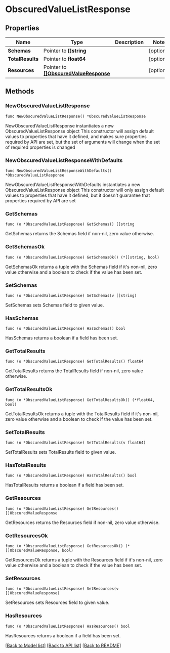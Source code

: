 # ObscuredValueListResponse

## Properties

Name | Type | Description | Notes
------------ | ------------- | ------------- | -------------
**Schemas** | Pointer to **[]string** |  | [optional] 
**TotalResults** | Pointer to **float64** |  | [optional] 
**Resources** | Pointer to [**[]ObscuredValueResponse**](ObscuredValueResponse.md) |  | [optional] 

## Methods

### NewObscuredValueListResponse

`func NewObscuredValueListResponse() *ObscuredValueListResponse`

NewObscuredValueListResponse instantiates a new ObscuredValueListResponse object
This constructor will assign default values to properties that have it defined,
and makes sure properties required by API are set, but the set of arguments
will change when the set of required properties is changed

### NewObscuredValueListResponseWithDefaults

`func NewObscuredValueListResponseWithDefaults() *ObscuredValueListResponse`

NewObscuredValueListResponseWithDefaults instantiates a new ObscuredValueListResponse object
This constructor will only assign default values to properties that have it defined,
but it doesn't guarantee that properties required by API are set

### GetSchemas

`func (o *ObscuredValueListResponse) GetSchemas() []string`

GetSchemas returns the Schemas field if non-nil, zero value otherwise.

### GetSchemasOk

`func (o *ObscuredValueListResponse) GetSchemasOk() (*[]string, bool)`

GetSchemasOk returns a tuple with the Schemas field if it's non-nil, zero value otherwise
and a boolean to check if the value has been set.

### SetSchemas

`func (o *ObscuredValueListResponse) SetSchemas(v []string)`

SetSchemas sets Schemas field to given value.

### HasSchemas

`func (o *ObscuredValueListResponse) HasSchemas() bool`

HasSchemas returns a boolean if a field has been set.

### GetTotalResults

`func (o *ObscuredValueListResponse) GetTotalResults() float64`

GetTotalResults returns the TotalResults field if non-nil, zero value otherwise.

### GetTotalResultsOk

`func (o *ObscuredValueListResponse) GetTotalResultsOk() (*float64, bool)`

GetTotalResultsOk returns a tuple with the TotalResults field if it's non-nil, zero value otherwise
and a boolean to check if the value has been set.

### SetTotalResults

`func (o *ObscuredValueListResponse) SetTotalResults(v float64)`

SetTotalResults sets TotalResults field to given value.

### HasTotalResults

`func (o *ObscuredValueListResponse) HasTotalResults() bool`

HasTotalResults returns a boolean if a field has been set.

### GetResources

`func (o *ObscuredValueListResponse) GetResources() []ObscuredValueResponse`

GetResources returns the Resources field if non-nil, zero value otherwise.

### GetResourcesOk

`func (o *ObscuredValueListResponse) GetResourcesOk() (*[]ObscuredValueResponse, bool)`

GetResourcesOk returns a tuple with the Resources field if it's non-nil, zero value otherwise
and a boolean to check if the value has been set.

### SetResources

`func (o *ObscuredValueListResponse) SetResources(v []ObscuredValueResponse)`

SetResources sets Resources field to given value.

### HasResources

`func (o *ObscuredValueListResponse) HasResources() bool`

HasResources returns a boolean if a field has been set.


[[Back to Model list]](../README.md#documentation-for-models) [[Back to API list]](../README.md#documentation-for-api-endpoints) [[Back to README]](../README.md)


